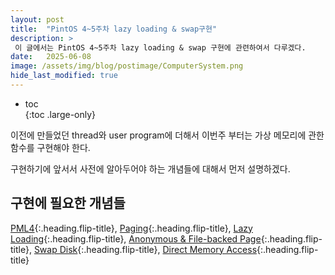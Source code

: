 ```yaml
---
layout: post
title:  "PintOS 4~5주차 lazy loading & swap구현"
description: >
 이 글에서는 PintOS 4~5주차 lazy loading & swap 구현에 관련하여서 다루겠다.
date:   2025-06-08
image: /assets/img/blog/postimage/ComputerSystem.png
hide_last_modified: true
---
```


* toc  
{:toc .large-only}

이전에 만들었던 thread와 user program에 더해서 이번주 부터는 가상 메모리에 관한 함수를 구현해야 한다.

구현하기에 앞서서 사전에 알아두어야 하는 개념들에 대해서 먼저 설명하겠다.

## 구현에 필요한 개념들

[PML4](../../computersystem/pml4){:.heading.flip-title}, [Paging](../../computersystem/paging){:.heading.flip-title}, [Lazy Loading](../../computersystem/lazy-loading){:.heading.flip-title}, [Anonymous & File-backed Page](../../computersystem/anon-file){:.heading.flip-title}, [Swap Disk](../../computersystem/swap-disk){:.heading.flip-title}, [Direct Memory Access](../../computersystem/dma){:.heading.flip-title}


